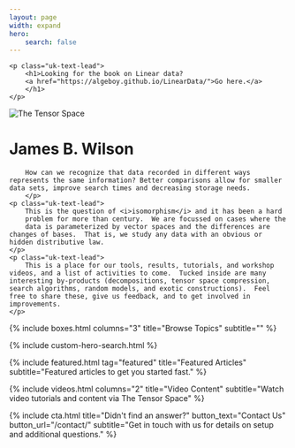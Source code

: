 ```yaml
---
layout: page
width: expand
hero:
    search: false
---
```

<div class="custom-landing-section uk-container uk-container-small">

    <p class="uk-text-lead">
        <h1>Looking for the book on Linear data?  
        <a href="https://algeboy.github.io/LinearData/">Go here.</a>
        </h1>
    </p>
</div>

<div class="custom-landing-section uk-container uk-container-small">
    <img src="/uploads/images/tensor-panoply.gif" alt="The Tensor Space"/>
    <h1>James B. Wilson</h1>
    <p>
    
        How can we recognize that data recorded in different ways represents the same information? Better comparisons allow for smaller data sets, improve search times and decreasing storage needs. 
        </p>
    <p class="uk-text-lead">
        This is the question of <i>isomorphism</i> and it has been a hard 
        problem for more than century.  We are focussed on cases where the
        data is parameterized by vector spaces and the differences are changes of bases.  That is, we study any data with an obvious or hidden distributive law.
    </p>
    <p class="uk-text-lead">
        This is a place for our tools, results, tutorials, and workshop videos, and a list of activities to come.  Tucked inside are many interesting by-products (decompositions, tensor space compression, search algorithms, random models, and exotic constructions).  Feel free to share these, give us feedback, and to get involved in improvements.
    </p>
</div>

{% include boxes.html columns="3" title="Browse Topics" subtitle="" %}

{% include custom-hero-search.html %}

{% include featured.html tag="featured" title="Featured Articles" subtitle="Featured articles to get you started fast." %}

{% include videos.html columns="2" title="Video Content" subtitle="Watch video tutorials and content via The Tensor Space" %}

{% include cta.html title="Didn't find an answer?" button_text="Contact Us" button_url="/contact/" subtitle="Get in touch with us for details on setup and additional questions." %}


